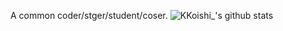 A common coder/stger/student/coser.
![KKoishi_'s github stats](https://github-readme-stats.vercel.app/api?username=Koishi-Satori&count_private=true&show_icons=true&bg_color=30,e96443,904e95&title_color=fff&text_color=fff)
